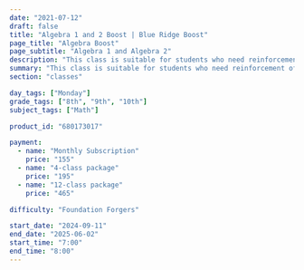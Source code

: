 ```yaml
---
date: "2021-07-12"
draft: false
title: "Algebra 1 and 2 Boost | Blue Ridge Boost"
page_title: "Algebra Boost"
page_subtitle: "Algebra 1 and Algebra 2"
description: "This class is suitable for students who need reinforcement of classroom concepts though extra practice with typical grade-level problems."
summary: "This class is suitable for students who need reinforcement of classroom concepts though extra practice with typical grade-level problems."
section: "classes"

day_tags: ["Monday"]
grade_tags: ["8th", "9th", "10th"]
subject_tags: ["Math"]

product_id: "680173017"

payment:
  - name: "Monthly Subscription"
    price: "155"
  - name: "4-class package"
    price: "195"
  - name: "12-class package"
    price: "465"

difficulty: "Foundation Forgers"

start_date: "2024-09-11"
end_date: "2025-06-02"
start_time: "7:00"
end_time: "8:00"
---
```

